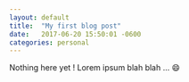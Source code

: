 ```yaml
---
layout: default
title:  "My first blog post"
date:   2017-06-20 15:50:01 -0600
categories: personal
---
```


Nothing here yet ! Lorem ipsum blah blah ... :smile:
